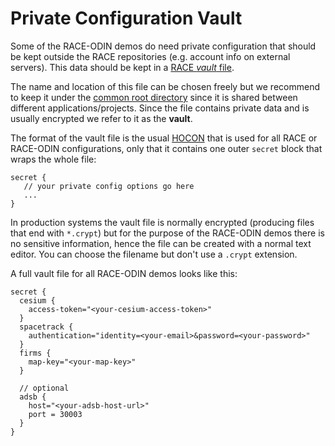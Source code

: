 # Private Configuration Vault

Some of the RACE-ODIN demos do need private configuration that should be kept outside the RACE repositories
(e.g. account info on external servers). This data should be kept in a [RACE *vault* file](http://nasarace.github.io/race/usage/encryption.html).

The name and location of this file can be chosen freely but we recommend to keep it under the [common root directory](common-root.md)
since it is shared between different applications/projects. Since the file contains private data and is usually encrypted
we refer to it as the **vault**.

The format of the vault file is the usual [HOCON](https://github.com/lightbend/config/blob/master/HOCON.md) that is used
for all RACE or RACE-ODIN configurations, only that it contains one outer `secret` block that wraps the whole file:

    secret {
       // your private config options go here
       ...
    }

In production systems the vault file is normally encrypted (producing files that end with `*.crypt`) but for the purpose
of the RACE-ODIN demos there is no sensitive information, hence the file can be created with a normal text editor. 
You can choose the filename but don't use a `.crypt` extension.

A full vault file for all RACE-ODIN demos looks like this:

    secret {
      cesium {
        access-token="<your-cesium-access-token>"
      }
      spacetrack {
        authentication="identity=<your-email>&password=<your-password>"
      }
      firms {
        map-key="<your-map-key>"
      }

      // optional
      adsb {
        host="<your-adsb-host-url>"
        port = 30003
      }
    }
